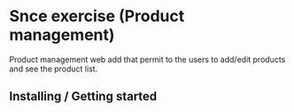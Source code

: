 # Snce exercise (Product management)
Product management web add that permit to the users to add/edit products 
and see the product list.

## Installing / Getting started